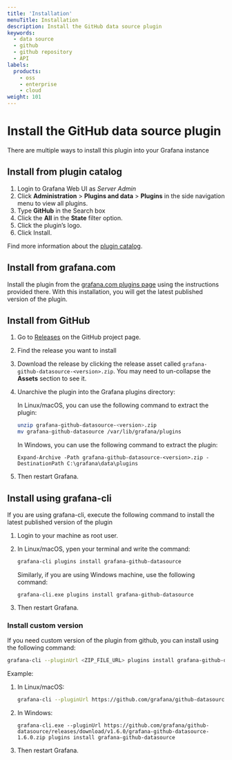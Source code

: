 ```yaml
---
title: 'Installation'
menuTitle: Installation
description: Install the GitHub data source plugin
keywords:
  - data source
  - github
  - github repository
  - API
labels:
  products:
    - oss
    - enterprise
    - cloud
weight: 101
---
```


# Install the GitHub data source plugin

There are multiple ways to install this plugin into your Grafana instance

## Install from plugin catalog

1. Login to Grafana Web UI as *Server Admin*
1. Click **Administration** > **Plugins and data** > **Plugins** in the side navigation menu to view all plugins.
1. Type **GitHub** in the Search box
1. Click the **All** in the **State** filter option.
1. Click the plugin’s logo.
1. Click Install.

Find more information about the [plugin catalog](https://grafana.com/docs/grafana/latest/administration/plugin-management/#plugin-catalog).

## Install from grafana.com

Install the plugin from the [grafana.com plugins page](https://grafana.com/grafana/plugins/grafana-github-datasource/?tab=installation) using the instructions provided there. With this installation, you will get the latest published version of the plugin.

## Install from GitHub

1. Go to [Releases](https://github.com/grafana/github-datasource/releases/) on the GitHub project page.

1. Find the release you want to install

1. Download the release by clicking the release asset called `grafana-github-datasource-<version>.zip`. You may need to un-collapse the **Assets** section to see it.

1. Unarchive the plugin into the Grafana plugins directory:

   In Linux/macOS, you can use the following command to extract the plugin:

   ```bash
   unzip grafana-github-datasource-<version>.zip
   mv grafana-github-datasource /var/lib/grafana/plugins
   ```

   In Windows, you can use the following command to extract the plugin:

   ```shell
   Expand-Archive -Path grafana-github-datasource-<version>.zip -DestinationPath C:\grafana\data\plugins
   ```

1. Then restart Grafana.

## Install using grafana-cli

If you are using grafana-cli, execute the following command to install the latest published version of the plugin

1. Login to your machine as root user.

1. In Linux/macOS, ypen your terminal and write the command:

   ```bash
   grafana-cli plugins install grafana-github-datasource
   ```

   Similarly, if you are using Windows machine, use the following command:

   ```shell
   grafana-cli.exe plugins install grafana-github-datasource
   ```

1. Then restart Grafana.

### Install custom version

If you need custom version of the plugin from github, you can install using the following command:

```bash
grafana-cli --pluginUrl <ZIP_FILE_URL> plugins install grafana-github-datasource
```

Example:

1. In Linux/macOS:

   ```bash
   grafana-cli --pluginUrl https://github.com/grafana/github-datasource/releases/download/v1.6.0/grafana-github-datasource-1.6.0.zip plugins install grafana-github-datasource
   ```

1. In Windows:

   ```shell
   grafana-cli.exe --pluginUrl https://github.com/grafana/github-datasource/releases/download/v1.6.0/grafana-github-datasource-1.6.0.zip plugins install grafana-github-datasource
   ```

1. Then restart Grafana.
